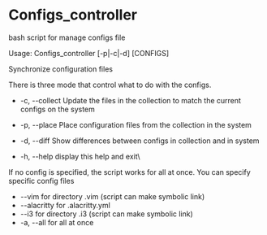 # Configs_controller
bash script for manage configs file

Usage: Configs_controller [-p|-c|-d] [CONFIGS]

Synchronize configuration files

There is three mode that control what to do with the configs.
-  -c, --collect  Update the files in the collection to match the current
                  configs on the system
-  -p, --place    Place configuration files from the collection in the system
-  -d, --diff     Show differences between configs in collection and in system

-  -h, --help     display this help and exit\

If no config is specified, the script works for all at once. You can specify
specific config files

-   --vim        for directory .vim (script can make symbolic link)
-   --alacritty  for .alacritty.yml
-   --i3         for directory .i3 (script can make symbolic link)
-   -a, --all    for all at once

